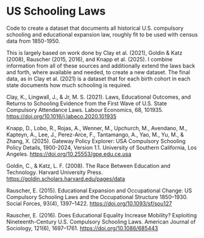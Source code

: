 # US Schooling Laws
Code to create a dataset that documents all historical U.S. compulsory schooling and educational expansion law, roughly fit to be used with census data from 1850-1950.

This is largely based on work done by Clay et al. (2021), Goldin & Katz (2008), Rauscher (2015, 2016), and Knapp et al. (2025). I combine information from all of these sources and additionally extend the laws back and forth, where available and needed, to create a new dataset. The final data, as in Clay et al. (2021) is a dataset that for each birth cohort in each state documents how much schooling is required.



Clay, K., Lingwall, J., & Jr, M. S. (2021). Laws, Educational Outcomes, and Returns to Schooling Evidence from the First Wave of U.S. State Compulsory Attendance Laws. Labour Economics, 68, 101935. https://doi.org/10.1016/j.labeco.2020.101935

Knapp, D., Lobo, R., Rojas, A., Wenner, M., Upchurch, M., Avendano, M., Kapteyn, A., Lee, J., Perez-Arce, F., Tantamango, A., Yao, M., Yu, M., & Zhang, X. (2025). Gateway Policy Explorer: USA Compulsory Schooling Policy Details, 1900-2024, Version 1.1. University of Southern California, Los Angeles. https://doi.org/10.25553/gpe.edu.ce.usa

Goldin, C., & Katz, L. F. (2008). The Race Between Education and Technology. Harvard University Press.
https://goldin.scholars.harvard.edu/pages/data

Rauscher, E. (2015). Educational Expansion and Occupational Change: US Compulsory Schooling Laws and the Occupational Structure 1850–1930. Social Forces, 93(4), 1397–1422. https://doi.org/10.1093/sf/sou127

Rauscher, E. (2016). Does Educational Equality Increase Mobility? Exploiting Nineteenth-Century U.S. Compulsory Schooling Laws. American Journal of Sociology, 121(6), 1697–1761. https://doi.org/10.1086/685443

